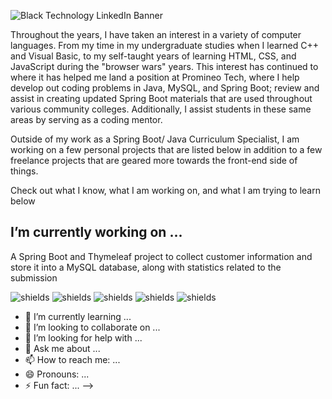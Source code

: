![Black Technology LinkedIn Banner](https://user-images.githubusercontent.com/66330433/111683584-0f1d0300-87fc-11eb-993d-0365f32e6683.png)

Throughout the years, I have taken an interest in a variety of computer languages.  From my time in my undergraduate studies when I learned C++ and Visual Basic, to my self-taught years of learning HTML, CSS, and JavaScript during the "browser wars" years.  This interest has continued to where it has helped me land a position at Promineo Tech, where I help develop out coding problems in Java, MySQL, and Spring Boot; review and assist in creating updated Spring Boot materials that are used throughout various community colleges.  Additionally, I assist students in these same areas by serving as a coding mentor.  

Outside of my work as a Spring Boot/ Java Curriculum Specialist, I am working on a few personal projects that are listed below in addition to a few freelance projects that are geared more towards the front-end side of things.  

Check out what I know, what I am working on, and what I am trying to learn below

## I’m currently working on ...

A Spring Boot and Thymeleaf project to collect customer information and store it into a MySQL database, along with statistics related to the submission 

![shields](https://img.shields.io/github/last-commit/jeff1haupt/FormSubmission)  ![shields](https://img.shields.io/badge/Spring-Thymeleaf-brightgreen)  ![shields](https://img.shields.io/badge/Spring-Sring%20Boot-yellowgreen)  ![shields](https://img.shields.io/badge/data-MySQL-blue)  ![shields](https://img.shields.io/badge/data-Hibernate-9cf)

- 🌱 I’m currently learning ...
- 👯 I’m looking to collaborate on ...
- 🤔 I’m looking for help with ...
- 💬 Ask me about ...
- 📫 How to reach me: ...
- 😄 Pronouns: ...
- ⚡ Fun fact: ...
-->
